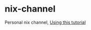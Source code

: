 # nix-channel
Personal nix channel, [Using this tutorial](https://lucperkins.dev/blog/nix-channel/)
